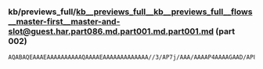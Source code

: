 ### kb/previews_full/kb__previews_full__kb__previews_full__flows__master-first__master-and-slot@guest.har.part086.md.part001.md.part001.md (part 002)

```md
AQABAQEAAAEAAAAAAAAAAQAAAAEAAAAAAAAAAAAA//3/AP7j/AAA/AAAAP4AAAAGAAD/AP8AAP8AAAANAQD/AAEA/wAAAAD7/wAAAAAAAAEAAAABAAAA/wAAAAEAAAA
```

```
